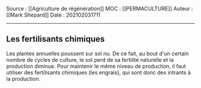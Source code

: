 Source : [[Agriculture de régénération]]
MOC : [[PERMACULTURE]]
Auteur : [[Mark Shepard]]
Date : 202102031711
***

## Les fertilisants chimiques

Les plantes annuelles poussent sur sol nu. 
De ce fait, au bout d'un certain nombre de cycles de culture, le sol perd de sa fertilité naturelle et la production diminue. Pour maintenir le même niveau de production, il faut utiliser des fertilisants chimiques (les engrais), qui sont donc des intrants à la production.